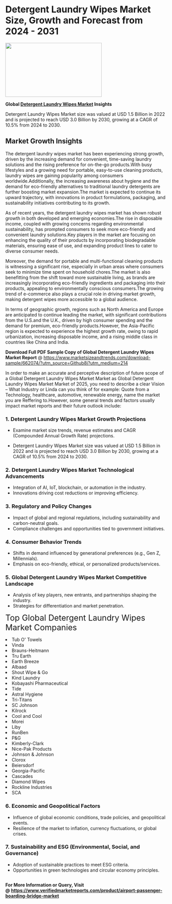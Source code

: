 <H1>Detergent Laundry Wipes Market Size, Growth and Forecast from 2024 - 2031</H1><img class="aligncenter size-medium wp-image-584254" src="https://thirdeyenews.in/wp-content/uploads/2024/09/Global-Market-Research-300x168.jpeg" alt="" width="300" height="168" /><p><strong>Global&nbsp;<a href="https://www.marketsizeandtrends.com/download-sample/662074/?utm_source=Github8j?utm_medium=214">Detergent Laundry Wipes Market</a> Insights</strong></p><p>Detergent Laundry Wipes Market size was valued at USD 1.5 Billion in 2022 and is projected to reach USD 3.0 Billion by 2030, growing at a CAGR of 10.5% from 2024 to 2030.</p><p><h2>Market Growth Insights</h2> <p>The detergent laundry wipes market has been experiencing strong growth, driven by the increasing demand for convenient, time-saving laundry solutions and the rising preference for on-the-go products.With busy lifestyles and a growing need for portable, easy-to-use cleaning products, laundry wipes are gaining popularity among consumers worldwide.Additionally, the increasing awareness about hygiene and the demand for eco-friendly alternatives to traditional laundry detergents are further boosting market expansion.The market is expected to continue its upward trajectory, with innovations in product formulations, packaging, and sustainability initiatives contributing to its growth.</p> <p>As of recent years, the detergent laundry wipes market has shown robust growth in both developed and emerging economies.The rise in disposable income, coupled with growing concerns regarding environmental sustainability, has prompted consumers to seek more eco-friendly and convenient laundry solutions.Key players in the market are focusing on enhancing the quality of their products by incorporating biodegradable materials, ensuring ease of use, and expanding product lines to cater to diverse consumer needs.</p> <p>Moreover, the demand for portable and multi-functional cleaning products is witnessing a significant rise, especially in urban areas where consumers seek to minimize time spent on household chores.The market is also benefitting from the shift toward more sustainable living, as brands are increasingly incorporating eco-friendly ingredients and packaging into their products, appealing to environmentally conscious consumers.The growing trend of e-commerce also plays a crucial role in driving market growth, making detergent wipes more accessible to a global audience.</p> <p>In terms of geographic growth, regions such as North America and Europe are anticipated to continue leading the market, with significant contributions from the U.S.and the U.K., driven by high consumer spending and the demand for premium, eco-friendly products.However, the Asia-Pacific region is expected to experience the highest growth rate, owing to rapid urbanization, increasing disposable income, and a rising middle class in countries like China and India.</p> <p><span class=""><strong>Download Full PDF Sample Copy of Global Detergent Laundry Wipes Market Report</strong> @ <a href="https://www.marketsizeandtrends.com/download-sample/662074/?utm_source=Github8j?utm_medium=214" target="_blank">https://www.marketsizeandtrends.com/download-sample/662074/?utm_source=Github8j?utm_medium=214</a></span></p><p>In order to make an accurate and perceptive description of future scope of a Global&nbsp;Detergent Laundry Wipes Market Market as Global&nbsp;Detergent Laundry Wipes Market Market of 2025, you need to describe a clear Vision &ndash; What Industry or Linda can you think of for example: Quote from a Technology, healthcare, automotive, renewable energy, name the market you are Reffering to.However, some general trends and factors usually impact market reports and their future outlook include:</p><h3>1.&nbsp;<strong>Detergent Laundry Wipes Market Growth Projections</strong></h3><ul><li>Examine market size trends, revenue estimates and CAGR (Compounded Annual Growth Rate) projections.</li><li><p>Detergent Laundry Wipes Market size was valued at USD 1.5 Billion in 2022 and is projected to reach USD 3.0 Billion by 2030, growing at a CAGR of 10.5% from 2024 to 2030.</p></li></ul><h3>2.&nbsp;<strong>Detergent Laundry Wipes Market Technological Advancements</strong></h3><ul><li>Integration of AI, IoT, blockchain, or automation in the industry.</li><li>Innovations driving cost reductions or improving efficiency.</li></ul><h3>3.&nbsp;<strong>Regulatory and Policy Changes</strong></h3><ul><li>Impact of global and regional regulations, including sustainability and carbon-neutral goals.</li><li>Compliance challenges and opportunities tied to government initiatives.</li></ul><h3>4.&nbsp;<strong>Consumer Behavior Trends</strong></h3><ul><li>Shifts in demand influenced by generational preferences (e.g., Gen Z, Millennials).</li><li>Emphasis on eco-friendly, ethical, or personalized products/services.</li></ul><h3>5.&nbsp;<strong>Global Detergent Laundry Wipes Market Competitive Landscape</strong></h3><ul><li>Analysis of key players, new entrants, and partnerships shaping the industry.</li><li>Strategies for differentiation and market penetration.</li></ul><p data-pm-slice="1 1 []"><span style="color: inherit; font-family: inherit; font-size: 25px;">Top Global Detergent Laundry Wipes Market Companies</span></p><div class="" data-test-id=""><p><li>Tub O' Towels</li><li> Vinda</li><li> Brauns-Heitmann</li><li> Tru Earth</li><li> Earth Breeze</li><li> Albaad</li><li> Shout Wipe & Go</li><li> Kind Laundry</li><li> Kobayashi Pharmaceutical</li><li> Tide</li><li> Astral Hygiene</li><li> Tri-Titans</li><li> SC Johnson</li><li> Kilrock</li><li> Cool and Cool</li><li> Morei</li><li> Liby</li><li> RunBen</li><li> P&G</li><li> Kimberly-Clark</li><li> Nice-Pak Products</li><li> Johnson & Johnson</li><li> Clorox</li><li> Beiersdorf</li><li> Georgia-Pacific</li><li> Cascades</li><li> Diamond Wipes</li><li> Rockline Industries</li><li> SCA</li></p></div><h3>6.&nbsp;<strong>Economic and Geopolitical Factors</strong></h3><ul><li>Influence of global economic conditions, trade policies, and geopolitical events.</li><li>Resilience of the market to inflation, currency fluctuations, or global crises.</li></ul><h3>7.&nbsp;<strong>Sustainability and ESG (Environmental, Social, and Governance)</strong></h3><ul><li>Adoption of sustainable practices to meet ESG criteria.</li><li>Opportunities in green technologies and circular economy principles.</li></ul><h2><strong style="font-size: 14px;">For More Information or Query, Visit @&nbsp;</strong><a style="background-color: #ffffff; font-size: 14px;" href="https://www.marketsizeandtrends.com/report/detergent-laundry-wipes-market/" target="_blank">https://www.verifiedmarketreports.com/product/airport-passenger-boarding-bridge-market</a></h2>